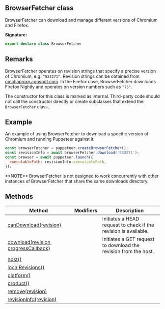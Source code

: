 ## BrowserFetcher class

BrowserFetcher can download and manage different versions of Chromium and Firefox.

**Signature:**

```typescript
export declare class BrowserFetcher
```

## Remarks

BrowserFetcher operates on revision strings that specify a precise version of Chromium, e.g. `"533271"`. Revision strings can be obtained from [omahaproxy.appspot.com](http://omahaproxy.appspot.com/). In the Firefox case, BrowserFetcher downloads Firefox Nightly and operates on version numbers such as `"75"`.

The constructor for this class is marked as internal. Third-party code should not call the constructor directly or create subclasses that extend the `BrowserFetcher` class.

## Example

An example of using BrowserFetcher to download a specific version of Chromium and running Puppeteer against it:

```js
const browserFetcher = puppeteer.createBrowserFetcher();
const revisionInfo = await browserFetcher.download('533271');
const browser = await puppeteer.launch({
  executablePath: revisionInfo.executablePath,
});
```

\*\*NOTE\*\* BrowserFetcher is not designed to work concurrently with other instances of BrowserFetcher that share the same downloads directory.

## Methods

| Method                                                                         | Modifiers | Description                                                     |
| ------------------------------------------------------------------------------ | --------- | --------------------------------------------------------------- |
| [canDownload(revision)](./puppeteer.browserfetcher.candownload.md)             |           | Initiates a HEAD request to check if the revision is available. |
| [download(revision, progressCallback)](./puppeteer.browserfetcher.download.md) |           | Initiates a GET request to download the revision from the host. |
| [host()](./puppeteer.browserfetcher.host.md)                                   |           |                                                                 |
| [localRevisions()](./puppeteer.browserfetcher.localrevisions.md)               |           |                                                                 |
| [platform()](./puppeteer.browserfetcher.platform.md)                           |           |                                                                 |
| [product()](./puppeteer.browserfetcher.product.md)                             |           |                                                                 |
| [remove(revision)](./puppeteer.browserfetcher.remove.md)                       |           |                                                                 |
| [revisionInfo(revision)](./puppeteer.browserfetcher.revisioninfo.md)           |           |                                                                 |
